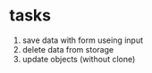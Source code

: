 # tasks

1. save data with form useing input
2. delete data from storage
3. update objects (without clone)
